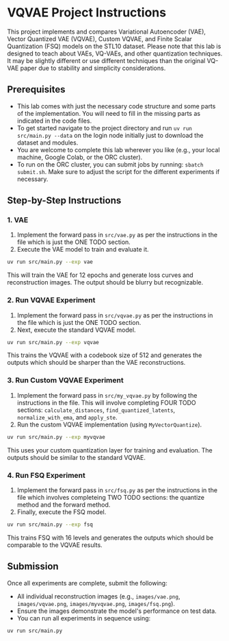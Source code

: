 # VQVAE Project Instructions

This project implements and compares Variational Autoencoder (VAE), Vector Quantized VAE (VQVAE), Custom VQVAE, and Finite Scalar Quantization (FSQ) models on the STL10 dataset. Please note that this lab is designed to teach about VAEs, VQ-VAEs, and other quantization techniques. It may be slightly different or use different techniques than the original VQ-VAE paper due to stability and simplicity considerations.

## Prerequisites
- This lab comes with just the necessary code structure and some parts of the implementation. You will need to fill in the missing parts as indicated in the code files.
- To get started navigate to the project directory and run `uv run src/main.py --data` on the login node initially just to download the dataset and modules.
- You are welcome to complete this lab wherever you like (e.g., your local machine, Google Colab, or the ORC cluster).
- To run on the ORC cluster, you can submit jobs by running: `sbatch submit.sh`. Make sure to adjust the script for the different experiments if necessary.

## Step-by-Step Instructions

### 1. VAE
1. Implement the forward pass in `src/vae.py` as per the instructions in the file which is just the ONE TODO section.
2. Execute the VAE model to train and evaluate it.
```bash
uv run src/main.py --exp vae
```
This will train the VAE for 12 epochs and generate loss curves and reconstruction images. The output should be blurry but recognizable.

### 2. Run VQVAE Experiment
1. Implement the forward pass in `src/vqvae.py` as per the instructions in the file which is just the ONE TODO section.
2. Next, execute the standard VQVAE model.
```bash
uv run src/main.py --exp vqvae
```
This trains the VQVAE with a codebook size of 512 and generates the outputs which should be sharper than the VAE reconstructions.

### 3. Run Custom VQVAE Experiment
1. Implement the forward pass in `src/my_vqvae.py` by following the instructions in the file. This will involve completing FOUR TODO sections: `calculate_distances`, `find_quantized_latents`, `normalize_with_ema`, and `apply_ste`.
2. Run the custom VQVAE implementation (using `MyVectorQuantize`).
```bash
uv run src/main.py --exp myvqvae
```
This uses your custom quantization layer for training and evaluation. The outputs should be similar to the standard VQVAE.

### 4. Run FSQ Experiment
1. Implement the forward pass in `src/fsq.py` as per the instructions in the file which involves completeing TWO TODO sections: the quantize method and the forward method.
2. Finally, execute the FSQ model.
```bash
uv run src/main.py --exp fsq
```
This trains FSQ with 16 levels and generates the outputs which should be comparable to the VQVAE results.

## Submission
Once all experiments are complete, submit the following:
- All individual reconstruction images (e.g., `images/vae.png`, `images/vqvae.png`, `images/myvqvae.png`, `images/fsq.png`).
- Ensure the images demonstrate the model's performance on test data.
- You can run all experiments in sequence using:
```bash
uv run src/main.py
```
